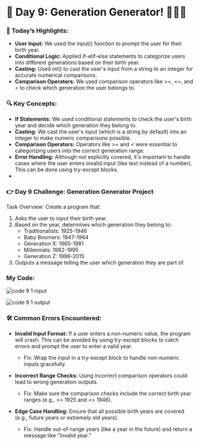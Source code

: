 # 🌟 Day 9: Generation Generator! 🧑‍🤝‍🧑

### 🎊 Today’s Highlights:

* **User Input:** We used the input() function to prompt the user for their birth year.
* **Conditional Logic:** Applied if-elif-else statements to categorize users into different generations based on their birth year.
* **Casting:** Used int() to cast the user's input from a string to an integer for accurate numerical comparisons.
* **Comparison Operators:** We used comparison operators like >=, <=, and < to check which generation the user belongs to.
  
### 🔍 Key Concepts:

* **If Statements:** We used conditional statements to check the user's birth year and decide which generation they belong to.
* **Casting:** We cast the user's input (which is a string by default) into an integer to make numeric comparisons possible.
* **Comparison Operators:** Operators like >= and < were essential to categorizing users into the correct generation range.
* **Error Handling:** Although not explicitly covered, it's important to handle cases where the user enters invalid input (like text instead of a number). This can be done using try-except blocks.
* 
### 👉 Day 9 Challenge: Generation Generator Project

Task Overview:
Create a program that:

1. Asks the user to input their birth year.
2. Based on the year, determines which generation they belong to:
      * Traditionalists: 1925-1946
      * Baby Boomers: 1947-1964
      * Generation X: 1965-1981
      * Millennials: 1982-1995
      * Generation Z: 1996-2015
3. Outputs a message telling the user which generation they are part of.

### My Code:
![code 9 1 input](https://github.com/user-attachments/assets/2fb6a49c-40d1-4c76-9d5d-5bce9e43af96)

![code 9 1 output](https://github.com/user-attachments/assets/3fe9d078-3c58-4030-99ac-5e8604914617)

### 🛠️ Common Errors Encountered:

* **Invalid Input Format:** If a user enters a non-numeric value, the program will crash. This can be avoided by using try-except blocks to catch errors and prompt the user to enter a valid year.

  * Fix: Wrap the input in a try-except block to handle non-numeric inputs gracefully.
    
* **Incorrect Range Checks:** Using incorrect comparison operators could lead to wrong generation outputs.

  * Fix: Make sure the comparison checks include the correct birth year ranges (e.g., >= 1925 and <= 1946).
    
* **Edge Case Handling:** Ensure that all possible birth years are covered (e.g., future years or extremely old years).

  * Fix: Handle out-of-range years (like a year in the future) and return a message like "Invalid year."


